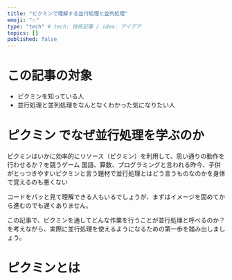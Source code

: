 ```yaml
---
title: "ピクミンで理解する並行処理と並列処理"
emoji: "✨"
type: "tech" # tech: 技術記事 / idea: アイデア
topics: []
published: false
---
```


# この記事の対象
- ピクミンを知っている人
- 並行処理と並列処理をなんとなくわかった気になりたい人

# ピクミン でなぜ並行処理を学ぶのか
ピクミンはいかに効率的にリソース（ピクミン）を利用して、思い通りの動作を行わせるか？を競うゲーム
国語、算数、プログラミングと言われる昨今、子供がとっつきやすいピクミンと言う題材で並行処理とはどう言うものなのかを身体で覚えるのも悪くない

コードをパッと見て理解できる人もいるでしょうが、まずはイメージを固めてから進むのでも遅くありません。

この記事で、ピクミンを通してどんな作業を行うことが並行処理と呼べるのか？を考えながら、実際に並行処理を使えるようになるための第一歩を踏み出しましょう。


# ピクミンとは


